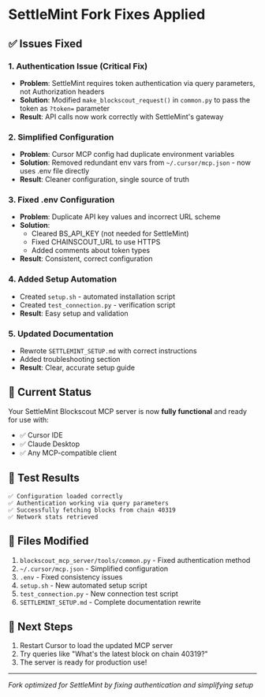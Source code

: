 # SettleMint Fork Fixes Applied

## ✅ Issues Fixed

### 1. **Authentication Issue (Critical Fix)**
- **Problem**: SettleMint requires token authentication via query parameters, not Authorization headers
- **Solution**: Modified `make_blockscout_request()` in `common.py` to pass the token as `?token=` parameter
- **Result**: API calls now work correctly with SettleMint's gateway

### 2. **Simplified Configuration**
- **Problem**: Cursor MCP config had duplicate environment variables
- **Solution**: Removed redundant env vars from `~/.cursor/mcp.json` - now uses .env file directly
- **Result**: Cleaner configuration, single source of truth

### 3. **Fixed .env Configuration**
- **Problem**: Duplicate API key values and incorrect URL scheme
- **Solution**: 
  - Cleared BS_API_KEY (not needed for SettleMint)
  - Fixed CHAINSCOUT_URL to use HTTPS
  - Added comments about token types
- **Result**: Consistent, correct configuration

### 4. **Added Setup Automation**
- Created `setup.sh` - automated installation script
- Created `test_connection.py` - verification script
- **Result**: Easy setup and validation

### 5. **Updated Documentation**
- Rewrote `SETTLEMINT_SETUP.md` with correct instructions
- Added troubleshooting section
- **Result**: Clear, accurate setup guide

## 🎯 Current Status
Your SettleMint Blockscout MCP server is now **fully functional** and ready for use with:
- ✅ Cursor IDE
- ✅ Claude Desktop  
- ✅ Any MCP-compatible client

## 🧪 Test Results
```
✅ Configuration loaded correctly
✅ Authentication working via query parameters
✅ Successfully fetching blocks from chain 40319
✅ Network stats retrieved
```

## 📂 Files Modified
1. `blockscout_mcp_server/tools/common.py` - Fixed authentication method
2. `~/.cursor/mcp.json` - Simplified configuration
3. `.env` - Fixed consistency issues
4. `setup.sh` - New automated setup script
5. `test_connection.py` - New connection test script
6. `SETTLEMINT_SETUP.md` - Complete documentation rewrite

## 🚀 Next Steps
1. Restart Cursor to load the updated MCP server
2. Try queries like "What's the latest block on chain 40319?"
3. The server is ready for production use!

---

*Fork optimized for SettleMint by fixing authentication and simplifying setup*